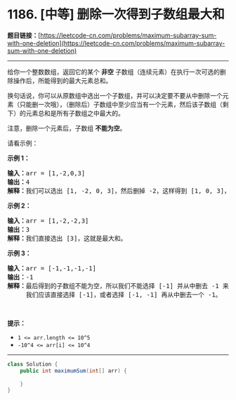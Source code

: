 # 1186. [中等] 删除一次得到子数组最大和

**题目链接：**[https://leetcode-cn.com/problems/maximum-subarray-sum-with-one-deletion](https://leetcode-cn.com/problems/maximum-subarray-sum-with-one-deletion)

---

<div class="content__1Y2H">
 <div class="notranslate">
  <p>给你一个整数数组，返回它的某个&nbsp;<strong>非空</strong> 子数组（连续元素）在执行一次可选的删除操作后，所能得到的最大元素总和。</p> 
  <p>换句话说，你可以从原数组中选出一个子数组，并可以决定要不要从中删除一个元素（只能删一次哦），（删除后）子数组中至少应当有一个元素，然后该子数组（剩下）的元素总和是所有子数组之中最大的。</p> 
  <p>注意，删除一个元素后，子数组 <strong>不能为空</strong>。</p> 
  <p>请看示例：</p> 
  <p><strong>示例 1：</strong></p> 
  <pre class="language-text"><strong>输入：</strong>arr = [1,-2,0,3]
<strong>输出：</strong>4
<strong>解释：</strong>我们可以选出 [1, -2, 0, 3]，然后删掉 -2，这样得到 [1, 0, 3]，和最大。</pre> 
  <p><strong>示例 2：</strong></p> 
  <pre class="language-text"><strong>输入：</strong>arr = [1,-2,-2,3]
<strong>输出：</strong>3
<strong>解释：</strong>我们直接选出 [3]，这就是最大和。
</pre> 
  <p><strong>示例 3：</strong></p> 
  <pre class="language-text"><strong>输入：</strong>arr = [-1,-1,-1,-1]
<strong>输出：</strong>-1
<strong>解释：</strong>最后得到的子数组不能为空，所以我们不能选择 [-1] 并从中删去 -1 来得到 0。
     我们应该直接选择 [-1]，或者选择 [-1, -1] 再从中删去一个 -1。
</pre> 
  <p>&nbsp;</p> 
  <p><strong>提示：</strong></p> 
  <ul> 
   <li><code>1 &lt;= arr.length &lt;= 10^5</code></li> 
   <li><code>-10^4 &lt;= arr[i] &lt;= 10^4</code></li> 
  </ul> 
 </div>
</div>

---

```java
class Solution {
    public int maximumSum(int[] arr) {
        
    }
}
```